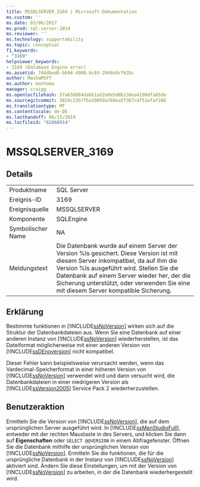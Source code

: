 ```yaml
---
title: MSSQLSERVER_3169 | Microsoft-Dokumentation
ms.custom: ''
ms.date: 03/06/2017
ms.prod: sql-server-2014
ms.reviewer: ''
ms.technology: supportability
ms.topic: conceptual
f1_keywords:
- "3169"
helpviewer_keywords:
- 3169 (Database Engine error)
ms.assetid: 7d4dbed6-bb94-4908-bc03-2040a9cf63bc
author: MashaMSFT
ms.author: mathoma
manager: craigg
ms.openlocfilehash: 57a63d884dabb1ad2e0e5d8b13dea4190dfa65de
ms.sourcegitcommit: 3026c22b7fba19059a769ea5f367c4f51efaf286
ms.translationtype: MT
ms.contentlocale: de-DE
ms.lasthandoff: 06/15/2019
ms.locfileid: "62868914"
---
```

# <a name="mssqlserver3169"></a>MSSQLSERVER_3169
    
## <a name="details"></a>Details  
  
|||  
|-|-|  
|Produktname|SQL Server|  
|Ereignis-ID|3169|  
|Ereignisquelle|MSSQLSERVER|  
|Komponente|SQLEngine|  
|Symbolischer Name|NA|  
|Meldungstext|Die Datenbank wurde auf einem Server der Version %ls gesichert. Diese Version ist mit diesem Server inkompatibel, da auf ihm die Version %ls ausgeführt wird. Stellen Sie die Datenbank auf einem Server wieder her, der die Sicherung unterstützt, oder verwenden Sie eine mit diesem Server kompatible Sicherung.|  
  
## <a name="explanation"></a>Erklärung  
 Bestimmte funktionen in [!INCLUDE[ssNoVersion](../../includes/ssnoversion-md.md)] wirken sich auf die Struktur der Datenbankdateien aus. Wenn Sie eine Datenbank auf einer anderen Instanz von [!INCLUDE[ssNoVersion](../../includes/ssnoversion-md.md)] wiederherstellen, ist das Dateiformat möglicherweise mit einer anderen Version von [!INCLUDE[ssDEnoversion](../../includes/ssdenoversion-md.md)] nicht kompatibel.  
  
 Dieser Fehler kann beispielsweise verursacht werden, wenn das Vardecimal-Speicherformat in einer höheren Version von [!INCLUDE[ssNoVersion](../../includes/ssnoversion-md.md)] verwendet wird und dann versucht wird, die Datenbankdateien in einer niedrigeren Version als [!INCLUDE[ssVersion2005](../../includes/ssversion2005-md.md)] Service Pack 2 wiederherzustellen.  
  
## <a name="user-action"></a>Benutzeraktion  
 Ermitteln Sie die Version von [!INCLUDE[ssNoVersion](../../includes/ssnoversion-md.md)], die auf dem ursprünglichen Server ausgeführt wird. In [!INCLUDE[ssManStudioFull](../../includes/ssmanstudiofull-md.md)], entweder mit der rechten Maustaste in des Servers, und klicken Sie dann auf **Eigenschaften** oder `SELECT @@VERSION` in einem Abfragefenster. Öffnen Sie die Datenbank mithilfe der ursprünglichen Version von [!INCLUDE[ssNoVersion](../../includes/ssnoversion-md.md)]. Ermitteln Sie die funktionen, die für die ursprüngliche Datenbank in der Instanz von [!INCLUDE[ssNoVersion](../../includes/ssnoversion-md.md)] aktiviert sind. Ändern Sie diese Einstellungen, um mit der Version von [!INCLUDE[ssNoVersion](../../includes/ssnoversion-md.md)] zu arbeiten, in der die Datenbank wiederhergestellt wird.  
  
  
